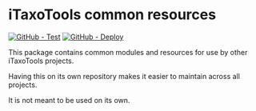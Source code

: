 # iTaxoTools common resources

[![GitHub - Test](https://github.com/iTaxoTools/itt-common/actions/workflows/test.yml/badge.svg)](
    https://github.com/iTaxoTools/itt-common/actions/workflows/test.yml)
[![GitHub - Deploy](https://github.com/iTaxoTools/itt-common/actions/workflows/deploy.yml/badge.svg)](
    https://github.com/iTaxoTools/itt-common/actions/workflows/deploy.yml)

This package contains common modules and resources for use by other iTaxoTools projects.

Having this on its own repository makes it easier to maintain across all projects.

It is not meant to be used on its own.
